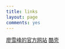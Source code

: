 ```yaml
---
title: links
layout: page
comments: yes
---
```


<a href = "http://www.liaoxuefeng.com/" target="_blank">廖雪峰的官方网站</a>
<a href = "http://www.coolshell.cn/" target="_blank">酷壳</a>

